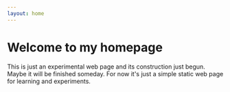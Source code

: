 ```yaml
---
layout: home
---
```

# Welcome to my homepage

This is just an experimental web page and its construction just begun.
Maybe it will be finished someday.
For now it's just a simple static web page for learning and experiments.
